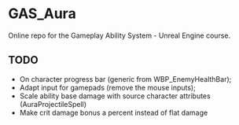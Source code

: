 # GAS_Aura

Online repo for the Gameplay Ability System - Unreal Engine course.

## TODO

- On character progress bar (generic from WBP_EnemyHealthBar);
- Adapt input for gamepads (remove the mouse inputs);
- Scale ability base damage with source character attributes (AuraProjectileSpell)
- Make crit damage bonus a percent instead of flat damage